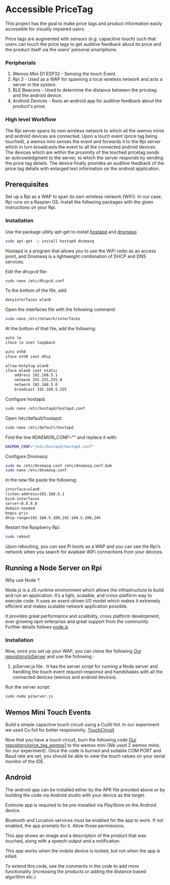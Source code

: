 # Accessible PriceTag
This project has the goal to make price tags and product information easily accessible for visually impaired users. 

Price tags are augmented with sensors (e.g. capacitive touch) such that users can touch the price tags to get auditive feedback about
its price and the product itself via the users’ personal smartphone.

### Peripherials

1. Wemos Mini D1 ESP32 - Sensing the touch Event.
2. Rpi 3 - Used as a WAP for spanning a local wireless network and acts a server in the system.
3. BLE Beacons - Used to determine the distance between the pricetag and the android device. 
3. Android Devices - Runs an android app for auditive feedback about the product's price.

### High level Workflow 

The Rpi server spans its own wireless network to which all the wemos minis and android devices are connected. Upon a touch event (price tag being touched), a wemos mini senses the event and forwards it to the Rpi server which in turn broadcasts the event to all the connected android devices. The devices which are within the proximity of the touched pricetag sends an acknowledgment to the server, to which the server responds by sending the price tag details. The device finally provides an auditive feedback of the price tag details with enlarged
text information on the android application.

## Prerequisites 

Set up a Rpi as a WAP to span its own wireless network (WiFi). In our case, Rpi runs on a Raspian OS. Install the follwoing packages with the given instructions on your Rpi.

### Installation

Use the package utility apt-get to install [hostapd](https://w1.fi/hostapd/) and [dnsmasq](http://thekelleys.org.uk/dnsmasq/docs/dnsmasq-man.html)

```bash
sudo apt-get -y install hostapd dnsmasq
```

Hostapd is a program that allows you to use the WiFi radio as an access point, and Dnsmasq is a lightweight combination of DHCP and DNS services.


Edit the dhcpcd file:

```bash
sudo nano /etc/dhcpcd.conf
```

To the bottom of the file, add:
```bash
denyinterfaces wlan0
```
Open the interfaces file with the following command:
```bash
sudo nano /etc/network/interfaces
```

At the bottom of that file, add the following:
```bash
auto lo
iface lo inet loopback

auto eth0
iface eth0 inet dhcp

allow-hotplug wlan0
iface wlan0 inet static
    address 192.168.5.1
    netmask 255.255.255.0
    network 192.168.5.0
    broadcast 192.168.5.255
```

Configure hostapd:
```bash
sudo nano /etc/hostapd/hostapd.conf
```
Open /etc/default/hostapd:
```bash
sudo nano /etc/default/hostapd
```
Find the line #DAEMON_CONF="" and replace it with:
```bash
DAEMON_CONF="/etc/hostapd/hostapd.conf"
```
Configure Dnsmasq:
```bash
sudo mv /etc/dnsmasq.conf /etc/dnsmasq.conf.bak
sudo nano /etc/dnsmasq.conf
```

In the new file paste the following: 
```bash
interface=wlan0 
listen-address=192.168.5.1
bind-interfaces 
server=8.8.8.8
domain-needed
bogus-priv
dhcp-range=192.168.5.100,192.168.5.200,24h
```

Restart the Raspberry Rpi:
```bash
sudo reboot
```
Upon rebooting, you can see Pi boots as a WAP and you can see the Rpi's network when you search for avaibale WiFi connections from your devices.


## Running a Node Server on Rpi

Why use Node ?

Node.js is a JS runtime environment which allows the infrastructure to build and run an application. It’s a light, scalable, and cross-platform way to execute code. It uses an event-driven I/O model which makes it extremely efficient and makes scalable network application possible.

It provides great performance and scalibility, cross platform development, ever growing npm enterprise and great support from the community. Further details follows [node.js](https://nodejs.org/en/docs/)

### Installation



Now, once you set up your WAP, you can clone the following [Our repository/piServer](https://github.com/soumya-ranjan-sahoo/accessiblepricetag) and use the following :

1. piServer.js file : It has the server script for running a Node server and handling the touch event request-response and handshakes with all the connected devices (wemos and android devices).


Run the server script:
```bash
sudo node piServer.js
```

## Wemos Mini Touch Events

Build a simple capactive touch circuit using a Cu/Al foil. In our experiment we used Cu foil for better responsivity. [TouchCircuit](https://playground.arduino.cc/Main/CapacitiveSensor/)

Now that you have a touch circuit, burn the following code [Our repository/price_tag_wemos1](https://github.com/soumya-ranjan-sahoo/accessiblepricetag) to the wemos mini (We used 2 wemos minis for our experiment). Once the code is burned and suitable COM PORT and Baud rate are set, you should be able to view the touch values on your serial monitor of the IDE. 

## Android

The android app can be installed either by the APK file provided above or by building the code via Android studio with your device as the target. 

Estimote app is required to be pre-installed via PlayStore on the Android device.

Bluetooth and Location services must be enabled for the app to work. If not enabled, the app prompts for it. Allow those permissions. 

This app shows an image and a description of the product that was touched, along with a speech output and a notification. 

This app works when the mobile device is locked, but not when the app is killed. 

To extend this code, see the comments in the code to add more functionality (increasing the products or adding the distance based algorithm etc.)



